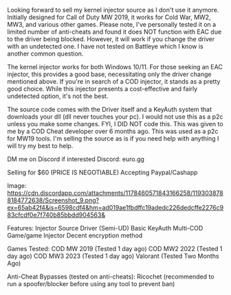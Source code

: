 Looking forward to sell my kernel injector source as I don't use it anymore. Initially designed for Call of Duty MW 2019, it works for Cold War, MW2, MW3, and various other games. Please note, I've personally tested it on a limited number of anti-cheats and found it does NOT function with EAC due to the driver being blocked. However, it will work if you change the driver with an undetected one. I have not tested on Battleye which I know is another common question.

The kernel injector works for both Windows 10/11. For those seeking an EAC injector, this provides a good base, necessitating only the driver change mentioned above. If you're in search of a COD injector, it stands as a pretty good choice. While this injector presents a cost-effective and fairly undetected option, it's not the best.

The source code comes with the Driver itself and a KeyAuth system that downloads your dll (dll never touches your pc). I would not use this as a p2c unless you make some changes. FYI, I DID NOT code this. This was given to me by a COD Cheat developer over 6 months ago. This was used as a p2c for MW19 tools. I'm selling the source as is if you need help with anything I will try my best to help.

DM me on Discord if interested
Discord: euro.gg

Selling for $60 (PRICE IS NEGOTIABLE)
Accepting Paypal/Cashapp

Image: https://cdn.discordapp.com/attachments/1178460571843166258/1193038788184772638/Screenshot_9.png?ex=65ab42f4&is=6598cdf4&hm=ad019ae1fbdffc19adedc226dedcffe2276c983cfcdf0e7f740b85bbdd904563&

Features:
Injector Source
Driver (Semi-UD)
Basic KeyAuth
Multi-COD Game/game Injector
Decent encryption method

Games Tested:
COD MW 2019 (Tested 1 day ago)
COD MW2 2022 (Tested 1 day ago)
COD MW3 2023 (Tested 1 day ago)
Valorant (Tested Two Months Ago)

Anti-Cheat Bypasses (tested on anti-cheats):
Ricochet (recommended to run a spoofer/blocker before using any tool to prevent ban)
